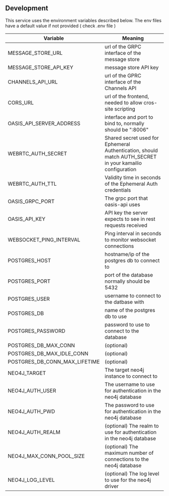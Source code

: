 ## Development

This service uses the environment variables described below. The env files have a default value if not provided ( check .env file )

| Variable                      | Meaning                                                                                                  |
|-------------------------------|----------------------------------------------------------------------------------------------------------|
| MESSAGE_STORE_URL             | url of the GRPC interface of the message store                                                           |
| MESSAGE_STORE_API_KEY         | message store API key                                                                                    |
| CHANNELS_API_URL              | url of the GPRC interface of the Channels API                                                            |
| CORS_URL                      | url of the frontend, needed to allow cros-site scripting                                                 |
| OASIS_API_SERVER_ADDRESS      | interface and port to bind to, normally should be ":8006"                                                |
| WEBRTC_AUTH_SECRET            | Shared secret used for Ephemeral Authentication, should match AUTH_SECRET in your kamailio configuration |
| WEBRTC_AUTH_TTL               | Validity time in seconds of the Ephemeral Auth credentials                                               |
| OASIS_GRPC_PORT               | The grpc port that oasis-api uses                                                                        |
| OASIS_API_KEY                 | API key the server expects to see in rest requests received                                              |
| WEBSOCKET_PING_INTERVAL       | Ping interval in seconds to monitor websocket connections                                                |
| POSTGRES_HOST                 | hostname/ip of the postgres db to connect to                                                             |
| POSTGRES_PORT                 | port of the database normally should be 5432                                                             |
| POSTGRES_USER                 | username to connect to the datbase with                                                                  |
| POSTGRES_DB                   | name of the postgres db to use                                                                           |
| POSTGRES_PASSWORD             | password to use to connect to the database                                                               |
| POSTGRES_DB_MAX_CONN          | (optional)                                                                                               |
| POSTGRES_DB_MAX_IDLE_CONN     | (optional)                                                                                               |     
| POSTGRES_DB_CONN_MAX_LIFETIME | (optional)                                                                                               | 
| NEO4J_TARGET                  | The target neo4j instance to connect to                                                                  |
| NEO4J_AUTH_USER               | The username to use for authentication in the neo4j database                                             |
| NEO4J_AUTH_PWD                | The password to use for authentication in the neo4j database                                             |
| NEO4J_AUTH_REALM              | (optional) The realm to use for authentication in the neo4j database                                     |
| NEO4J_MAX_CONN_POOL_SIZE      | (optional) The maximum number of connections to the neo4j database                                       |
| NEO4J_LOG_LEVEL               | (optional) The log level to use for the neo4j driver                                                     |